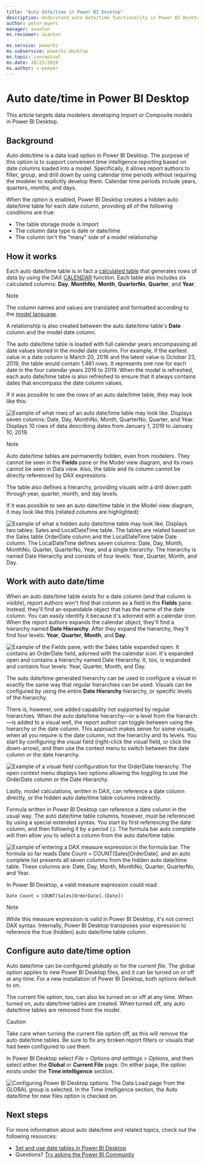 ```yaml
---
title: "Auto date/time in Power BI Desktop"
description: Understand auto date/time functionality in Power BI Desktop.
author: peter-myers
manager: asaxton
ms.reviewer: asaxton

ms.service: powerbi
ms.subservice: powerbi-desktop
ms.topic: conceptual
ms.date: 10/23/2019
ms.author: v-pemyer
---
```


# Auto date/time in Power BI Desktop

This article targets data modelers developing Import or Composite models in Power BI Desktop.

## Background

_Auto date/time_ is a data load option in Power BI Desktop. The purpose of this option is to support convenient time intelligence reporting based on date columns loaded into a model. Specifically, it allows report authors to filter, group, and drill down by using calendar time periods without requiring the modeler to explicitly develop them. Calendar time periods include years, quarters, months, and days.

When the option is enabled, Power BI Desktop creates a hidden auto date/time table for each date column, providing all of the following conditions are true:

- The table storage mode is Import
- The column data type is date or date/time
- The column isn't the "many" side of a model relationship

## How it works

Each auto date/time table is in fact a [calculated table](desktop-calculated-tables.md) that generates rows of data by using the DAX [CALENDAR](/dax/calendar-function-dax) function. Each table also includes six calculated columns: **Day**, **MonthNo**, **Month**, **QuarterNo**, **Quarter**, and **Year**.

> [!NOTE]
> The column names and values are translated and formatted according to the [model language](supported-languages-countries-regions.md#choose-the-language-for-the-model-in-power-bi-desktop).

A relationship is also created between the auto date/time table's **Date** column and the model date column.

The auto date/time table is loaded with full calendar years encompassing all date values stored in the model date column. For example, if the earliest value in a date column is March 20, 2016 and the latest value is October 23, 2019, the table would contain 1,461 rows. It represents one row for each date in the four calendar years 2016 to 2019. When the model is refreshed, each auto date/time table is also refreshed to ensure that it always contains dates that encompass the date column values.

If it was possible to see the rows of an auto date/time table, they may look like this:

![Example of what rows of an auto date/time table may look like. Displays seven columns: Date, Day, MonthNo, Month, QuarterNo, Quarter, and Year. Displays 10 rows of data describing dates from January 1, 2019 to January 10, 2019.](media/desktop-auto-date-time/auto-date-time-hidden-table-example-rows.png)

> [!NOTE]
> Auto date/time tables are permanently hidden, even from modelers. They cannot be seen in the **Fields** pane or the Model view diagram, and its rows cannot be seen in Data view. Also, the table and its column cannot be directly referenced by DAX expressions.

The table also defines a hierarchy, providing visuals with a drill down path through year, quarter, month, and day levels.

If it was possible to see an auto date/time table in the Model view diagram, it may look like this (related columns are highlighted):

![Example of what a hidden auto date/time table may look like. Displays two tables: Sales and LocalDateTime table. The tables are related based on the Sales table OrderDate column and the LocalDateTime table Date column. The LocalDateTime defines seven columns: Date, Day, Month, MonthNo, Quarter, QuarterNo, Year, and a single hierarchy. The hierarchy is named Date Hierarchy and consists of four levels: Year, Quarter, Month, and Day.](media/desktop-auto-date-time/auto-date-time-hidden-table-example-diagram.png)

## Work with auto date/time

When an auto date/time table exists for a date column (and that column is visible), report authors won't find that column as a field in the **Fields** pane. Instead, they'll find an expandable object that has the name of the date column. You can easily identify it because it's adorned with a calendar icon. When the report authors expands the calendar object, they'll find a hierarchy named **Date Hierarchy**. After they expand the hierarchy, they'll find four levels: **Year**, **Quarter**, **Month**, and **Day**.

![Example of the Fields pane, with the Sales table expanded open. It contains an OrderDate field, adorned with the calendar icon. It's expanded open and contains a hierarchy named Date Hierarchy. It, too, is expanded and contains four levels: Year, Quarter, Month, and Day.](media/desktop-auto-date-time/auto-date-time-fields-pane-example.png)

The auto date/time generated hierarchy can be used to configure a visual in exactly the same way that regular hierarchies can be used. Visuals can be configured by using the entire **Date Hierarchy** hierarchy, or specific levels of the hierarchy.

There is, however, one added capability not supported by regular hierarchies. When the auto date/time hierarchy—or a level from the hierarch—is added to a visual well, the report author can toggle between using the hierarchy or the date column. This approach makes sense for some visuals, when all you require is the date column, not the hierarchy and its levels. You start by configuring the visual field (right-click the visual field, or click the down-arrow), and then use the context menu to switch between the date column or the date hierarchy.

![Example of a visual field configuration for the OrderDate hierarchy. The open context menu  displays two options allowing the toggling to use the OrderDate column or the Date Hierarchy.](media/desktop-auto-date-time/auto-date-time-configure-visuals-fields.png)

Lastly, model calculations, written in DAX, can reference a date column directly, or the hidden auto date/time table columns indirectly.

Formula written in Power BI Desktop can reference a date column in the usual way. The auto date/time table columns, however, must be referenced by using a special extended syntax. You start by first referencing the date column, and then following it by a period (.). The formula bar auto complete will then allow you to select a column from the auto date/time table.

![Example of entering a DAX measure expression in the formula bar. The formula so far reads Date Count = COUNT(Sales[OrderDate]. and an auto complete list presents all seven columns from the hidden auto date/time table. These columns are: Date, Day, Month, MonthNo, Quarter, QuarterNo, and Year.](media/desktop-auto-date-time/auto-date-time-dax-auto-complete.png)

In Power BI Desktop, a valid measure expression could read:

```dax
Date Count = COUNT(Sales[OrderDate].[Date])
```

> [!NOTE]
> While this measure expression is valid in Power BI Desktop, it's not correct DAX syntax. Internally, Power BI Desktop transposes your expression to reference the true (hidden) auto date/time table column.

## Configure auto date/time option

Auto date/time can be configured _globally_ or for the _current file_. The global option applies to new Power BI Desktop files, and it can be turned on or off at any time. For a new installation of Power BI Desktop, both options default to on.

The current file option, too, can also be turned on or off at any time. When turned on, auto date/time tables are created. When turned off, any auto date/time tables are removed from the model.

> [!CAUTION]
> Take care when turning the current file option off, as this will remove the auto date/time tables. Be sure to fix any broken report filters or visuals that had been configured to use them.

In Power BI Desktop select _File > Options and settings > Options_, and then select either the **Global** or **Current File** page. On either page, the option exists under the **Time intelligence** section.

![Configuring Power BI Desktop options. The Data Load page from the GLOBAL group is selected. In the Time Intelligence section, the Auto date/time for new files option is checked on.](media/desktop-auto-date-time/auto-date-time-configure-global-options.png)

## Next steps

For more information about auto date/time and related topics, check out the following resources:

- [Set and use date tables in Power BI Desktop](../desktop-date-tables.md)
- Questions? [Try asking the Power BI Community](https://community.powerbi.com/)
